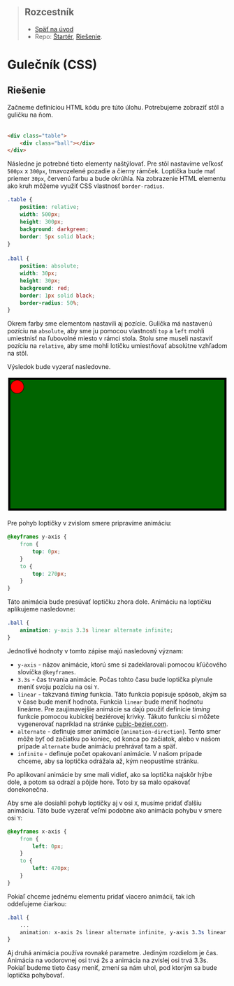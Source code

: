 <div class="hidden">

> ## Rozcestník
> - [Späť na úvod](../../README.md)
> - Repo: [Štartér](/../../tree/main/css/css-lopticka), [Riešenie](/../../tree/solution/css/css-lopticka).

# Gulečník (CSS)

</div>

## Riešenie

Začneme definíciou HTML kódu pre túto úlohu. Potrebujeme zobraziť stôl a guličku na ňom.

```html

<div class="table">
    <div class="ball"></div>
</div>
```

Následne je potrebné tieto elementy naštýlovať. Pre stôl nastavíme veľkosť `500px` x `300px`, tmavozelené pozadie a čierny rámček. Loptička bude mať priemer `30px`, červenú farbu a bude okrúhla. Na zobrazenie HTML elementu ako kruh môžeme využiť CSS vlastnosť `border-radius`.

```css
.table {
    position: relative;
    width: 500px;
    height: 300px;
    background: darkgreen;
    border: 5px solid black;
}

.ball {
    position: absolute;
    width: 30px;
    height: 30px;
    background: red;
    border: 1px solid black;
    border-radius: 50%;
}
```

Okrem farby sme elementom nastavili aj pozície. Gulička má nastavenú pozíciu na `absolute`, aby sme ju pomocou vlastností `top` a `left` mohli umiestnisť na ľubovolné miesto v rámci stola. Stolu sme museli nastaviť pozíciu na `relative`, aby sme mohli lotičku umiestňovať absolútne vzhľadom na stôl.

Výsledok bude vyzerať nasledovne.

![](images_css-lopticka/riesenie1.png)

Pre pohyb loptičky v zvislom smere pripravíme animáciu:

```css
@keyframes y-axis {
    from {
        top: 0px;
    }
    to {
        top: 270px;
    }
}
```

Táto animácia bude presúvať loptičku zhora dole. Animáciu na loptičku aplikujeme nasledovne:

```css
.ball {
    animation: y-axis 3.3s linear alternate infinite;
}
```

Jednotlivé hodnoty v tomto zápise majú nasledovný význam:

- `y-axis` - názov animácie, ktorú sme si zadeklarovali pomocou kľúčového slovíčka `@keyframes`.
- `3.3s` - čas trvania animácie. Počas tohto času bude loptička plynule meniť svoju pozíciu na osi `Y`.
- `linear` - takzvaná *timing* funkcia. Táto funkcia popisuje spôsob, akým sa v čase bude meniť hodnota. Funkcia `linear` bude meniť hodnotu lineárne. Pre zaujímavejšie animácie sa dajú použiť definície *timing* funkcie pomocou kubickej beziérovej krivky. Tákuto funkciu si môžete vygenerovať napríklad na stránke [cubic-bezier.com](https://cubic-bezier.com).
- `alternate` - definuje smer animácie (`animation-direction`). Tento smer môže byť od začiatku po koniec, od konca po začiatok, alebo v našom prípade `alternate` bude animáciu prehrávať tam a späť.
- `infinite` - definuje počet opakovaní animácie. V našom prípade chceme, aby sa loptička odrážala až, kým neopustíme stránku.

Po aplikovaní animácie by sme mali vidieť, ako sa loptička najskôr hýbe dole, a potom sa odrazí a pôjde hore. Toto by sa malo opakovať donekonečna.

Aby sme ale dosiahli pohyb loptičky aj v osi `X`, musíme pridať ďalšiu animáciu. Táto bude vyzerať veľmi podobne ako animácia pohybu v smere osi `Y`:

```css
@keyframes x-axis {
    from {
        left: 0px;
    }
    to {
        left: 470px;
    }
}
```

Pokiaľ chceme jednému elementu pridať viacero animácií, tak ich oddeľujeme čiarkou:

```css 
.ball {
    ... 
    animation: x-axis 2s linear alternate infinite, y-axis 3.3s linear alternate infinite;
}
```

Aj druhá animácia používa rovnaké parametre. Jediným rozdielom je čas. Animácia na vodorovnej osi trvá 2s a animácia na zvislej osi trvá 3.3s. Pokiaľ budeme tieto časy meniť, zmení sa nám uhol, pod ktorým sa bude loptička pohybovať.
